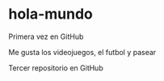 # hola-mundo

Primera vez en GitHub

Me gusta los videojuegos, el futbol y pasear

Tercer repositorio en GitHub

